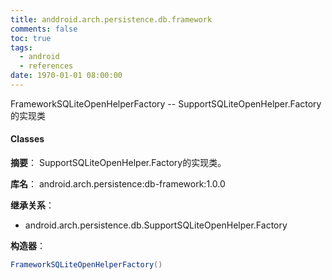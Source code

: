 ```yaml
---
title: anddroid.arch.persistence.db.framework
comments: false
toc: true
tags:
  - android
  - references
date: 1970-01-01 08:00:00
---
```


FrameworkSQLiteOpenHelperFactory -- SupportSQLiteOpenHelper.Factory的实现类

<!-- more -->
#### Classes
**摘要**：
SupportSQLiteOpenHelper.Factory的实现类。

**库名**：
android.arch.persistence:db-framework:1.0.0

**继承关系**：
*	android.arch.persistence.db.SupportSQLiteOpenHelper.Factory

**构造器**：
``` java
FrameworkSQLiteOpenHelperFactory()
```